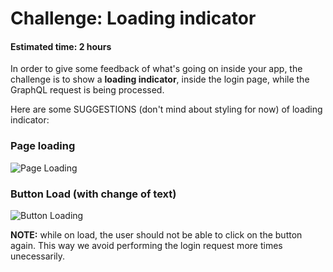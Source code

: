 # Challenge: Loading indicator
#### Estimated time: 2 hours

In order to give some feedback of what's going on inside your app, the challenge is to show a **loading indicator**, inside the login page, while the GraphQL request is being processed.

Here are some SUGGESTIONS (don't mind about styling for now) of loading indicator:

### Page loading

![Page Loading](../images/load-screen.jpg)


### Button Load (with change of text)

![Button Loading](../images/load-button.jpg)

**NOTE:** while on load, the user should not be able to click on the button again. This way we avoid performing the login request more times unecessarily.